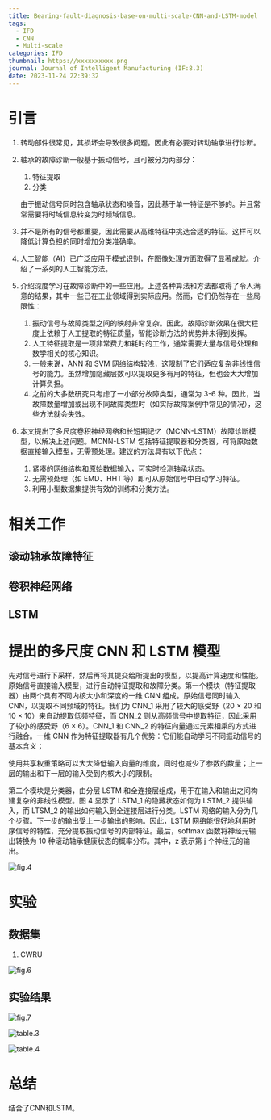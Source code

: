 ```yaml
---
title: Bearing-fault-diagnosis-base-on-multi-scale-CNN-and-LSTM-model
tags:
  - IFD
  - CNN
  - Multi-scale
categories: IFD
thumbnail: https://xxxxxxxxxx.png
journal: Journal of Intelligent Manufacturing (IF:8.3)
date: 2023-11-24 22:39:32
---
```


# 引言

1. 转动部件很常见，其损坏会导致很多问题。因此有必要对转动轴承进行诊断。

2. 轴承的故障诊断一般基于振动信号，且可被分为两部分：

   1. 特征提取
   2. 分类

   由于振动信号同时包含轴承状态和噪音，因此基于单一特征是不够的。并且常常需要将时域信息转变为时频域信息。

3. 并不是所有的信号都重要，因此需要从高维特征中挑选合适的特征。这样可以降低计算负担的同时增加分类准确率。

4. 人工智能（AI）已广泛应用于模式识别，在图像处理方面取得了显著成就。介绍了一系列的人工智能方法。

5. 介绍深度学习在故障诊断中的一些应用。上述各种算法和方法都取得了令人满意的结果，其中一些已在工业领域得到实际应用。然而，它们仍然存在一些局限性：

   1. 振动信号与故障类型之间的映射非常复杂。因此，故障诊断效果在很大程度上依赖于人工提取的特征质量，智能诊断方法的优势并未得到发挥。
   2. 人工特征提取是一项非常费力和耗时的工作，通常需要大量与信号处理和数学相关的核心知识。
   3. 一般来说，ANN 和 SVM 网络结构较浅，这限制了它们适应复杂非线性信号的能力。虽然增加隐藏层数可以提取更多有用的特征，但也会大大增加计算负担。
   4. 之前的大多数研究只考虑了一小部分故障类型，通常为 3-6 种。因此，当故障数量增加或出现不同故障类型时（如实际故障案例中常见的情况），这些方法就会失效。

6. 本文提出了多尺度卷积神经网络和长短期记忆（MCNN-LSTM）故障诊断模型，以解决上述问题。MCNN-LSTM 包括特征提取器和分类器，可将原始数据直接输入模型，无需预处理。建议的方法具有以下优点：

   1. 紧凑的网络结构和原始数据输入，可实时检测轴承状态。
   2. 无需预处理（如 EMD、HHT 等）即可从原始信号中自动学习特征。
   3. 利用小型数据集提供有效的训练和分类方法。



# 相关工作

## 滚动轴承故障特征

## 卷积神经网络

## LSTM

# 提出的多尺度 CNN 和 LSTM 模型

先对信号进行下采样，然后再将其提交给所提出的模型，以提高计算速度和性能。原始信号直接输入模型，进行自动特征提取和故障分类。第一个模块（特征提取器）由两个具有不同内核大小和深度的一维 CNN 组成。原始信号同时输入 CNN，以提取不同频域的特征。我们为 CNN_1 采用了较大的感受野（20 × 20 和 10 × 10）来自动提取低频特征，而 CNN_2 则从高频信号中提取特征，因此采用了较小的感受野（6 × 6）。CNN_1 和 CNN_2 的特征向量通过元素相乘的方式进行融合。一维 CNN 作为特征提取器有几个优势：它们能自动学习不同振动信号的基本含义；

使用共享权重策略可以大大降低输入向量的维度，同时也减少了参数的数量；上一层的输出和下一层的输入受到内核大小的限制。

第二个模块是分类器，由分层 LSTM 和全连接层组成，用于在输入和输出之间构建复杂的非线性模型。图 4 显示了 LSTM_1 的隐藏状态如何为 LSTM_2 提供输入，而 LTSM_2 的输出如何输入到全连接层进行分类。LSTM 网络的输入分为几个步骤。下一步的输出受上一步输出的影响。因此，LSTM 网络能很好地利用时序信号的特性，充分提取振动信号的内部特征。最后，softmax 函数将神经元输出转换为 10 种滚动轴承健康状态的概率分布。其中，z 表示第 j 个神经元的输出。

![fig.4](/images/Bearing-fault-diagnosis-base-on-multi-scale-CNN-and-LSTM-model/fig.4.png)



# 实验

## 数据集

1. CWRU

![fig.6](/images/Bearing-fault-diagnosis-base-on-multi-scale-CNN-and-LSTM-model/fig.6.png)

## 实验结果

![fig.7](/images/Bearing-fault-diagnosis-base-on-multi-scale-CNN-and-LSTM-model/fig.7.png)

![table.3](/images/Bearing-fault-diagnosis-base-on-multi-scale-CNN-and-LSTM-model/table.3.png)

![table.4](/images/Bearing-fault-diagnosis-base-on-multi-scale-CNN-and-LSTM-model/table.4.png)

# 总结

结合了CNN和LSTM。



